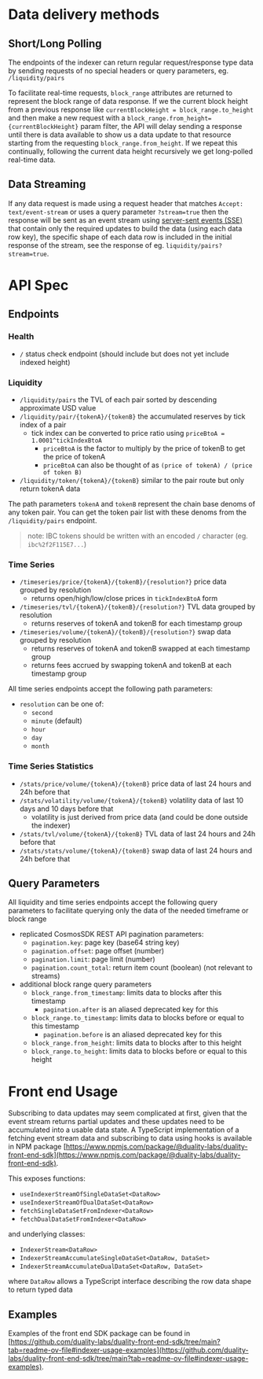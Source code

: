 # Data delivery methods

## Short/Long Polling

The endpoints of the indexer can return regular request/response type data by sending requests of no special headers or query parameters, eg. `/liquidity/pairs`

To facilitate real-time requests, `block_range` attributes are returned to represent the block range of data response. If we the current block height from a previous response like `currentBlockHeight = block_range.to_height` and then make a new request with a `block_range.from_height={currentBlockHeight}` param filter, the API will delay sending a response until there is data available to show us a data update to that resource starting from the requesting `block_range.from_height`. If we repeat this continually, following the current data height recursively we get long-polled real-time data.

## Data Streaming

If any data request is made using a request header that matches `Accept: text/event-stream` or uses a query parameter `?stream=true` then the response will be sent as an event stream using [server-sent events (SSE)](https://developer.mozilla.org/en-US/docs/Web/API/Server-sent_events) that contain only the required updates to build the data (using each data row key), the specific shape of each data row is included in the initial response of the stream, see the response of eg. `liquidity/pairs?stream=true`.

# API Spec

## Endpoints

### Health

- `/` status check endpoint (should include but does not yet include indexed height)

### Liquidity

- `/liquidity/pairs` the TVL of each pair sorted by descending approximate USD value
- `/liquidity/pair/{tokenA}/{tokenB}` the accumulated reserves by tick index of a pair
  - tick index can be converted to price ratio using `priceBtoA = 1.0001^tickIndexBtoA`
    - `priceBtoA` is the factor to multiply by the price of tokenB to get the price of tokenA
    - `priceBtoA` can also be thought of as `(price of tokenA) / (price of token B)`
- `/liquidity/token/{tokenA}/{tokenB}` similar to the pair route but only return tokenA data

The path parameters `tokenA` and `tokenB` represent the chain base denoms of any token pair. You can get the token pair list with these denoms from the `/liquidity/pairs` endpoint.

> note: IBC tokens should be written with an encoded `/` character (eg. `ibc%2f2F115E7...`)

### Time Series

- `/timeseries/price/{tokenA}/{tokenB}/{resolution?}` price data grouped by resolution
  - returns open/high/low/close prices in `tickIndexBtoA` form
- `/timeseries/tvl/{tokenA}/{tokenB}/{resolution?}` TVL data grouped by resolution
  - returns reserves of tokenA and tokenB for each timestamp group
- `/timeseries/volume/{tokenA}/{tokenB}/{resolution?}` swap data grouped by resolution
  - returns reserves of tokenA and tokenB swapped at each timestamp group
  - returns fees accrued by swapping tokenA and tokenB at each timestamp group

All time series endpoints accept the following path parameters:

- `resolution` can be one of:
  - `second`
  - `minute` (default)
  - `hour`
  - `day`
  - `month`

### Time Series Statistics

- `/stats/price/volume/{tokenA}/{tokenB}` price data of last 24 hours and 24h before that
- `/stats/volatility/volume/{tokenA}/{tokenB}` volatility data of last 10 days and 10 days before that
  - volatility is just derived from price data (and could be done outside the indexer)
- `/stats/tvl/volume/{tokenA}/{tokenB}` TVL data of last 24 hours and 24h before that
- `/stats/stats/volume/{tokenA}/{tokenB}` swap data of last 24 hours and 24h before that

## Query Parameters

All liquidity and time series endpoints accept the following query parameters to facilitate querying only the data of the needed timeframe or block range

- replicated CosmosSDK REST API pagination parameters:
  - `pagination.key`: page key (base64 string key)
  - `pagination.offset`: page offset (number)
  - `pagination.limit`: page limit (number)
  - `pagination.count_total`: return item count (boolean) (not relevant to streams)
- additional block range query parameters
  - `block_range.from_timestamp`: limits data to blocks after this timestamp
    - `pagination.after` is an aliased deprecated key for this
  - `block_range.to_timestamp`: limits data to blocks before or equal to this timestamp
    - `pagination.before` is an aliased deprecated key for this
  - `block_range.from_height`: limits data to blocks after to this height
  - `block_range.to_height`: limits data to blocks before or equal to this height

# Front end Usage

Subscribing to data updates may seem complicated at first, given that the event stream returns partial updates and these updates need to be accumulated into a usable data state. A TypeScript implementation of a fetching event stream data and subscribing to data using hooks is available in NPM package [https://www.npmjs.com/package/@duality-labs/duality-front-end-sdk](https://www.npmjs.com/package/@duality-labs/duality-front-end-sdk).

This exposes functions:

- `useIndexerStreamOfSingleDataSet<DataRow>`
- `useIndexerStreamOfDualDataSet<DataRow>`
- `fetchSingleDataSetFromIndexer<DataRow>`
- `fetchDualDataSetFromIndexer<DataRow>`

and underlying classes:

- `IndexerStream<DataRow>`
- `IndexerStreamAccumulateSingleDataSet<DataRow, DataSet>`
- `IndexerStreamAccumulateDualDataSet<DataRow, DataSet>`

where `DataRow` allows a TypeScript interface describing the row data shape to return typed data

## Examples

Examples of the front end SDK package can be found in [https://github.com/duality-labs/duality-front-end-sdk/tree/main?tab=readme-ov-file#indexer-usage-examples](https://github.com/duality-labs/duality-front-end-sdk/tree/main?tab=readme-ov-file#indexer-usage-examples).
